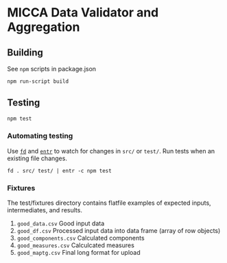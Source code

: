 # MICCA Data Validator and Aggregation

## Building
See `npm` scripts in package.json

```sh
npm run-script build
```

## Testing

```sh
npm test
```

### Automating testing
Use [`fd`](https://github.com/sharkdp/fd) and [`entr`](https://github.com/eradman/entr/) to watch for changes in `src/` or `test/`.
Run tests when an existing file changes.
```
fd . src/ test/ | entr -c npm test
```

### Fixtures
The test/fixtures directory contains flatfile examples of expected inputs, intermediates, and results.

1. `good_data.csv` Good input data
2. `good_df.csv` Processed input data into data frame (array of row objects)
3. `good_components.csv` Calculated components
4. `good_measures.csv` Calculcated measures
5. `good_maptg.csv` Final long format for upload

